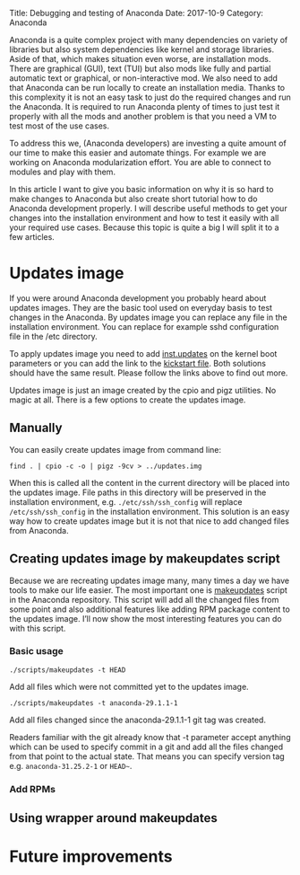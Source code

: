 Title: Debugging and testing of Anaconda
Date: 2017-10-9
Category: Anaconda

Anaconda is a quite complex project with many dependencies on variety of libraries but also system dependencies like kernel and storage libraries. Aside of that, which makes situation even worse, are installation mods. There are graphical (GUI), text (TUI) but also mods like fully and partial automatic text or graphical, or non-interactive mod. We also need to add that Anaconda can be run locally to create an installation media.
Thanks to this complexity it is not an easy task to just do the required changes and run the Anaconda. It is required to run Anaconda plenty of times to just test it properly with all the mods and another problem is that you need a VM to test most of the use cases.

To address this we, (Anaconda developers) are investing a quite amount of our time to make this easier and automate things. For example we are working on Anaconda modularization effort. You are able to connect to modules and play with them.

In this article I want to give you basic information on why it is so hard to make changes to Anaconda but also create short tutorial how to do Anaconda development properly. I will describe useful methods to get your changes into the installation environment and how to test it easily with all your required use cases. Because this topic is quite a big I will split it to a few articles.

# Updates image

If you were around Anaconda development you probably heard about updates images. They are the basic tool used on everyday basis to test changes in the Anaconda. By updates image you can replace any file in the installation environment. You can replace for example sshd configuration file in the /etc directory.

To apply updates image you need to add [inst.updates](https://anaconda-installer.readthedocs.io/en/latest/boot-options.html#inst-updates) on the kernel boot parameters or you can add the link to the [kickstart file](https://pykickstart.readthedocs.io/en/latest/kickstart-docs.html#updates). Both solutions should have the same result. Please follow the links above to find out more.

Updates image is just an image created by the cpio and pigz utilities. No magic at all. There is a few options to create the updates image.

## Manually

You can easily create updates image from command line:

```
find . | cpio -c -o | pigz -9cv > ../updates.img
```

When this is called all the content in the current directory will be placed into the updates image. File paths in this directory will be preserved in the installation environment, e.g. `./etc/ssh/ssh_config` will replace `/etc/ssh/ssh_config` in the installation environment. This solution is an easy way how to create updates image but it is not that nice to add changed files from Anaconda.


## Creating updates image by makeupdates script

Because we are recreating updates image many, many times a day we have tools to make our life easier. The most important one is [makeupdates](https://github.com/rhinstaller/anaconda/blob/master/scripts/makeupdates) script in the Anaconda repository. This script will add all the changed files from some point and also additional features like adding RPM package content to the updates image. I’ll now show the most interesting features you can do with this script.

### Basic usage

```
./scripts/makeupdates -t HEAD
```

Add all files which were not committed yet to the updates image.

```
./scripts/makeupdates -t anaconda-29.1.1-1
```
Add all files changed since the anaconda-29.1.1-1 git tag was created.

Readers familiar with the git already know that -t parameter accept anything which can be used to specify commit in a git and add all the files changed from that point to the actual state. That means you can specify version tag e.g. `anaconda-31.25.2-1` or `HEAD~`.

### Add RPMs

<Describe more options from make updates>

## Using wrapper around makeupdates

<Describe anaconda-updates.>

# Future improvements

<What are our plans with the updates image.>
